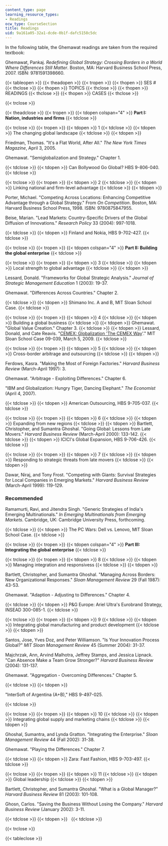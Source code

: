 ```yaml
---
content_type: page
learning_resource_types:
- Readings
ocw_type: CourseSection
title: Readings
uid: 9a161a05-32a1-dcde-0b1f-dafc5158c5dc
---
```


In the following table, the Ghemawat readings are taken from the required textbook:

Ghemawat, Pankaj. _Redefining Global Strategy: Crossing Borders in a World Where Differences Still Matter_. Boston, MA: Harvard Business School Press, 2007. ISBN: 9781591398660.

{{< tableopen >}}
{{< theadopen >}}
{{< tropen >}}
{{< thopen >}}
SES #
{{< thclose >}}
{{< thopen >}}
TOPICS
{{< thclose >}}
{{< thopen >}}
READINGS
{{< thclose >}}
{{< thopen >}}
CASES
{{< thclose >}}

{{< trclose >}}

{{< theadclose >}}
{{< tropen >}}
{{< tdopen colspan="4" >}}
**Part I: Nation, industries and firms**
{{< tdclose >}}

{{< trclose >}}
{{< tropen >}}
{{< tdopen >}}
1
{{< tdclose >}}
{{< tdopen >}}
The changing global landscape
{{< tdclose >}}
{{< tdopen >}}


Friedman, Thomas. "It's a Flat World, After All." _The New York Times Magazine_, April 3, 2005.

Ghemawat. "Semiglobalization and Strategy." Chapter 1.


{{< tdclose >}}
{{< tdopen >}}
Can Bollywood Go Global? HBS 9-806-040.
{{< tdclose >}}

{{< trclose >}}
{{< tropen >}}
{{< tdopen >}}
2
{{< tdclose >}}
{{< tdopen >}}
Linking national and firm-level advantage
{{< tdclose >}}
{{< tdopen >}}


Porter, Michael. "Competing Across Locations: Enhancing Competitive Advantage through a Global Strategy." From _On Competition_. Boston, MA: Harvard Business School Press, 1998. ISBN: 9780875847955.

Beise, Marian. "Lead Markets: Country-Specific Drivers of the Global Diffusion of Innovations." _Research Policy_ 33 (2004): 997-1018.


{{< tdclose >}}
{{< tdopen >}}
Finland and Nokia, HBS 9-702-427.
{{< tdclose >}}

{{< trclose >}}
{{< tropen >}}
{{< tdopen colspan="4" >}}
**Part II: Building the global enterprise**
{{< tdclose >}}

{{< trclose >}}
{{< tropen >}}
{{< tdopen >}}
3
{{< tdclose >}}
{{< tdopen >}}
Local strength to global advantage
{{< tdclose >}}
{{< tdopen >}}


Lessard, Donald. "Frameworks for Global Strategic Analysis." _Journal of Strategic Management Education_ 1 (2003): 19-37.

Ghemawat. "Differences Across Countries." Chapter 2.


{{< tdclose >}}
{{< tdopen >}}
Shimano Inc. A and B, MIT Sloan School Case.
{{< tdclose >}}

{{< trclose >}}
{{< tropen >}}
{{< tdopen >}}
4
{{< tdclose >}}
{{< tdopen >}}
Building a global business
{{< tdclose >}}
{{< tdopen >}}
Ghemawat. "Global Value Creation." Chapter 3.
{{< tdclose >}}
{{< tdopen >}}
Lessard, Donald, and Cate Reavis. "[CEMEX: Globalization 'The CEMEX Way](https://mitsloan.mit.edu/LearningEdge/Lists/CaseMetaData/DispForm.aspx?ID=50&ContentTypeId=0x0100584F630B5892F343AD963AEEA2E2DC22)'." MIT Sloan School Case 09-039, March 5, 2009.
{{< tdclose >}}

{{< trclose >}}
{{< tropen >}}
{{< tdopen >}}
5
{{< tdclose >}}
{{< tdopen >}}
Cross-border arbitrage and outsourcing
{{< tdclose >}}
{{< tdopen >}}


Ferdows, Kasra. "Making the Most of Foreign Factories." _Harvard Business Review_ (March-April 1997): 3.

Ghemawat. "Arbitrage - Exploiting Differences." Chapter 6.

"IBM and Globalization: Hungry Tiger, Dancing Elephant." _The Economist_ (April 4, 2007).


{{< tdclose >}}
{{< tdopen >}}
American Outsourcing, HBS 9-705-037.
{{< tdclose >}}

{{< trclose >}}
{{< tropen >}}
{{< tdopen >}}
6
{{< tdclose >}}
{{< tdopen >}}
Expanding from new regions
{{< tdclose >}}
{{< tdopen >}}
Bartlett, Christopher, and Sumantra Ghoshal. "Going Global: Lessons from Late Movers." _Harvard Business Review_ (March-April 2000): 133-142.
{{< tdclose >}}
{{< tdopen >}}
ICICI's Global Expansion, HBS 9-706-426.
{{< tdclose >}}

{{< trclose >}}
{{< tropen >}}
{{< tdopen >}}
7
{{< tdclose >}}
{{< tdopen >}}
Responding to strategic threats from late movers
{{< tdclose >}}
{{< tdopen >}}


Dawar, Niraj, and Tony Frost. "Competing with Giants: Survival Strategies for Local Companies in Emerging Markets." _Harvard Business Review_ (March-April 1999): 119-129.

### Recommended

Ramamurti, Ravi, and Jitendra Singh. "Generic Strategies of India's Emerging Multinationals." _In Emerging Multinationals from Emerging Markets_. Cambridge, UK: Cambridge University Press, forthcoming.


{{< tdclose >}}
{{< tdopen >}}
The PC Wars: Dell vs. Lenovo, MIT Sloan School Case.
{{< tdclose >}}

{{< trclose >}}
{{< tropen >}}
{{< tdopen colspan="4" >}}
**Part III: Integrating the global enterprise**
{{< tdclose >}}

{{< trclose >}}
{{< tropen >}}
{{< tdopen >}}
8
{{< tdclose >}}
{{< tdopen >}}
Managing integration and responsivess
{{< tdclose >}}
{{< tdopen >}}


Bartlett, Christopher, and Sumantra Ghoshal. "Managing Across Borders: New Organizational Responses." _Sloan Management Review_ 29 (Fall 1987): 43-53.

Ghemawat. "Adaption - Adjusting to Differences." Chapter 4.


{{< tdclose >}}
{{< tdopen >}}
P&G Europe: Ariel Ultra's Eurobrand Strategy, INSEAD 300-085-1.
{{< tdclose >}}

{{< trclose >}}
{{< tropen >}}
{{< tdopen >}}
9
{{< tdclose >}}
{{< tdopen >}}
Integrating global manufacturing and product development
{{< tdclose >}}
{{< tdopen >}}


Santos, Jose, Yves Doz, and Peter Williamson. "Is Your Innovation Process Global?" _MIT Sloan Management Review_ 45 (Summer 2004): 31-37.

Majchrzak, Ann, Arvind Malhotra, Jeffrey Stamps, and Jessica Lipnack. "Can Absence Make a Team Grow Stronger?" _Harvard Business Review_ (2004): 131-137.

Ghemawat. "Aggregation - Overcoming Differences." Chapter 5.


{{< tdclose >}}
{{< tdopen >}}


"InterSoft of Argentina (A+B)," HBS 9-497-025.


{{< tdclose >}}

{{< trclose >}}
{{< tropen >}}
{{< tdopen >}}
10
{{< tdclose >}}
{{< tdopen >}}
Integrating global supply and marketing chains
{{< tdclose >}}
{{< tdopen >}}


Ghoshal, Sumantra, and Lynda Gratton. "Integrating the Enterprise." _Sloan Management Review_ 44 (Fall 2002): 31-38.

Ghemawat. "Playing the Differences." Chapter 7.


{{< tdclose >}}
{{< tdopen >}}
Zara: Fast Fashion, HBS 9-703-497.
{{< tdclose >}}

{{< trclose >}}
{{< tropen >}}
{{< tdopen >}}
11
{{< tdclose >}}
{{< tdopen >}}
Global leadership
{{< tdclose >}}
{{< tdopen >}}


Bartlett, Christopher, and Sumantra Ghoshal. "What is a Global Manager?" _Harvard Business Review_ 81 (2003): 101-108.

Ghosn, Carlos. "Saving the Business Without Losing the Company." _Harvard Business Review_ (January 2002): 3-11.


{{< tdclose >}}
{{< tdopen >}}
 
{{< tdclose >}}

{{< trclose >}}

{{< tableclose >}}